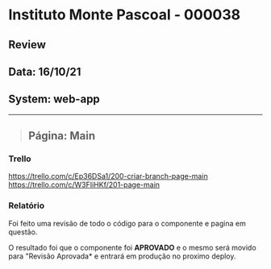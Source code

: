 # Instituto Monte Pascoal - 000038

## **Review**
## Data: 16/10/21
## System: web-app

***

> ## Página: Main

### Trello
https://trello.com/c/Ep36DSa1/200-criar-branch-page-main  
https://trello.com/c/W3FIiHKf/201-page-main  

### Relatório  
Foi feito uma revisão de todo o código para o componente e pagina em questão.  

O resultado foi que o componente foi **APROVADO** e o mesmo será movido para "Revisão Aprovada* e entrará em produção no proximo deploy.  

<!-- O resultado foi que a revisão foi **REPROVADA**, sendo necessário alguns ajustes para conclusão.

Segue a lista dos ajustes necessários:

- **COMPONENTE NAVBAR**
  - **Mobile**
    - Ao abrir o HeaderNav, ocorre uma quebra no layout -->
